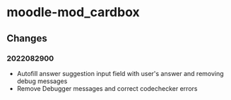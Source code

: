 moodle-mod_cardbox
========================

Changes
-------

### 2022082900

* Autofill answer suggestion input field with user's answer and removing debug messages
* Remove Debugger messages and correct codechecker errors